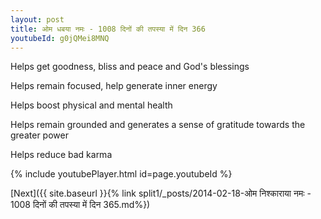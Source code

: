 ```yaml
---
layout: post
title: ओम धबया नमः - 1008 दिनों की तपस्या में दिन 366
youtubeId: g0jQMei8MNQ
---
```

 
 
Helps get goodness, bliss and peace and God's blessings
 
Helps remain focused, help generate inner energy 
 
Helps boost physical and mental health 
 
Helps remain grounded and generates a sense of gratitude towards the greater power 
 
Helps reduce bad karma
 
 
 
 


{% include youtubePlayer.html id=page.youtubeId %}
 
[Next]({{ site.baseurl }}{% link  split1/_posts/2014-02-18-ओम निश्काराया नमः - 1008 दिनों की तपस्या में दिन 365.md%})
 
